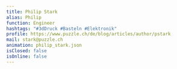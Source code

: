 ```yaml
---
title: Philip Stark
alias: Philip
function: Engineer
hashtags: "#3dDruck #Basteln #Elektronik"
profile: https://www.puzzle.ch/de/blog/articles/author/pstark
mail: stark@puzzle.ch
animation: philip_stark.json
isClosed: false
isOnline: false
---
```

